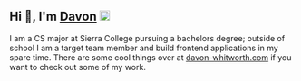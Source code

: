 ## Hi 👋, I'm [Davon](https://davon-whitworth.com) <a href="https://emoji.gg/emoji/2339-blurple-verified"><img src="https://cdn3.emoji.gg/emojis/2339-blurple-verified.png" width="18px" height="18px" alt="blurple_verified"></a>

I am a CS major at Sierra College pursuing a bachelors degree; outside of school I am a target team member and build frontend applications in my spare time. There are some cool things over at [davon-whitworth.com](https://davon-whitworth.com) if you want to check out some of my work.
